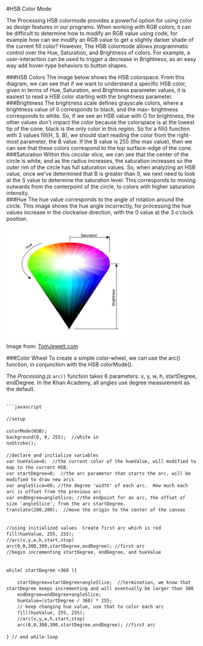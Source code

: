 #HSB Color Mode

The Processing HSB colormode provides a powerful option for using color as design features in our programs.  When working with RGB colors, it can be difficult to determine how to modify an RGB value using code, for example how can we modify an RGB value to get a slightly darker shade of the current fill color?  However, The HSB colormode allows programmatic control over the Hue, Saturation, and Brightness of colors. For example, a user-interaction can be used to trigger a decrease in Brightness, as an easy way add hover-type behaviors to button shapes. 

###HSB Colors
The image below shows the HSB colorspace.  From this diagram, we can see that if we want to understand a specific HSB color, given in terms of Hue, Saturation, and Brightness parameter values, it is easiest to read a HSB color starting with the brightness parameter.  
###Brightness
The brightness scale defines grayscale colors, where a brightness value of 0 corresponds to black, and the max- brightness corresponds to white.  So, if we see an HSB value with O for brightness, the other values don't impact the color because the colorspace is at the lowest tip of the cone, black is the only color in this region.  So for a fill() function with 3 values fill(H, S, B), we should start reading the color from the right-most parameter, the B value.  If the B value is 255 (the max value), then we can see that these colors correspond to the top surface-edge of the cone.  
###Saturation
Within this circular slice, we can see that the center of the circle is white, and as the radius increases, the saturation increases so the outer rim of the circle has full saturation values.  So, when analyzing an HSB value, once we've determined that B is greater than 0, we next need to look at the S value to determine the saturation level.  This corresponds to moving outwards from the centerpoint of the circle, to colors with higher saturation intensity.  
###Hue
The hue value corresponds to the angle of rotation around the circle.  This image shows the hue angle incorrectly, for processing the hue values increase in the clockwise direction, with the 0 value at the 3 o'clock position. 

![](HSB_Cone.png)

Image from: [TomJewett.com](http://www.tomjewett.com/colors/hsb.html)

###Color Wheel
To create a simple color-wheel, we can use the arc() function, in conjunction with the HSB colorMode().

The *Processing.js* ``arc()`` function takes 6 parameters: x, y, w, h, startDegree, endDegree.  In the Khan Academy, all angles use degree measurement as the default.


```javascrip

```javascript

//setup

colorMode(HSB);
background(0, 0, 255);  //white in 
noStroke();

//declare and initialize variables
var hueValue=0;  //the current color of the hueValue, will modified to map to the current HSB.
var startDegree=0;  //the arc parameter that starts the arc, will be modified to draw new arcs
var angleSlice=60; //the degree 'width' of each arc.  How much each arc is offset from the previous arc
var endDegree=angleSlice; //the endpoint for an arc, the offset of size 'angleSlice', from the arc startDegree.
translate(200,200);  //move the origin to the center of the canvas


//using initialized values  Create first arc which is red
fill(hueValue, 255, 255);
//arc(x,y,w,h,start,stop)
arc(0,0,300,300,startDegree,endDegree); //first arc
//begin incrementing startDegree, endDegree, and hueValue


while( startDegree <360 ){
 
    startDegree=startDegree+angleSlice;  //termination, we know that startDegree keeps incrementing and will eventually be larger than 360
    endDegree=endDegree+angleSlice;
    hueValue=(startDegree / 360) * 255;
    // keep changing hue value, use that to color each arc
    fill(hueValue, 255, 255);
    //arc(x,y,w,h,start,stop)
    arc(0,0,300,300,startDegree,endDegree); //first arc
    
} // end while-loop

```
